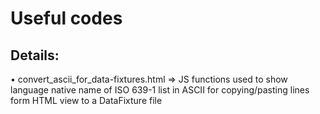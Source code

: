 # Useful codes

Details:
--------
• convert_ascii_for_data-fixtures.html
      => JS functions used to show language native name of ISO 639-1 list in ASCII for copying/pasting lines form HTML view to a DataFixture file
